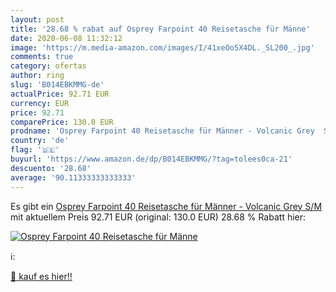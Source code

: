```yaml
---
layout: post
title: '28.68 % rabat auf Osprey Farpoint 40 Reisetasche für Männe'
date: 2020-06-08 11:32:12
image: 'https://m.media-amazon.com/images/I/41xeOo5X4DL._SL200_.jpg'
comments: true
category: ofertas
author: ring
slug: 'B014EBKMMG-de'
actualPrice: 92.71 EUR
currency: EUR
price: 92.71
comparePrice: 130.0 EUR
prodname: 'Osprey Farpoint 40 Reisetasche für Männer - Volcanic Grey  S/M '
country: 'de'
flag: '🇩🇪'
buyurl: 'https://www.amazon.de/dp/B014EBKMMG/?tag=tolees0ca-21'
descuento: '28.68'
average: '90.11333333333333'
---
```


Es gibt ein [Osprey Farpoint 40 Reisetasche für Männer - Volcanic Grey  S/M ](https://www.amazon.de/dp/B014EBKMMG/?tag=tolees0ca-21) mit aktuellem Preis 92.71 EUR (original: 130.0 EUR) 28.68 % Rabatt hier:

[![Osprey Farpoint 40 Reisetasche für Männe](https://m.media-amazon.com/images/I/41xeOo5X4DL._SL200_.jpg)](https://www.amazon.de/dp/B014EBKMMG/?tag=tolees0ca-21)

ℹ️:


[🛒 kauf es hier!!](https://www.amazon.de/dp/B014EBKMMG/?tag=tolees0ca-21)
